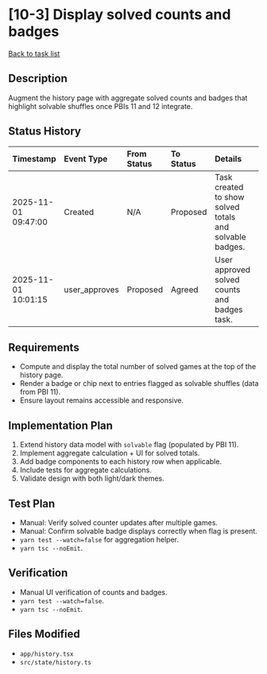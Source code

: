 # [10-3] Display solved counts and badges

[Back to task list](../tasks.md)

## Description
Augment the history page with aggregate solved counts and badges that highlight solvable shuffles once PBIs 11 and 12 integrate.

## Status History
| Timestamp | Event Type | From Status | To Status | Details | User |
| :-- | :-- | :-- | :-- | :-- | :-- |
| 2025-11-01 09:47:00 | Created | N/A | Proposed | Task created to show solved totals and solvable badges. | ai_agent |
| 2025-11-01 10:01:15 | user_approves | Proposed | Agreed | User approved solved counts and badges task. | user |

## Requirements
- Compute and display the total number of solved games at the top of the history page.
- Render a badge or chip next to entries flagged as solvable shuffles (data from PBI 11).
- Ensure layout remains accessible and responsive.

## Implementation Plan
1. Extend history data model with `solvable` flag (populated by PBI 11).
2. Implement aggregate calculation + UI for solved totals.
3. Add badge components to each history row when applicable.
4. Include tests for aggregate calculations.
5. Validate design with both light/dark themes.

## Test Plan
- Manual: Verify solved counter updates after multiple games.
- Manual: Confirm solvable badge displays correctly when flag is present.
- `yarn test --watch=false` for aggregation helper.
- `yarn tsc --noEmit`.

## Verification
- Manual UI verification of counts and badges.
- `yarn test --watch=false`.
- `yarn tsc --noEmit`.

## Files Modified
- `app/history.tsx`
- `src/state/history.ts`


